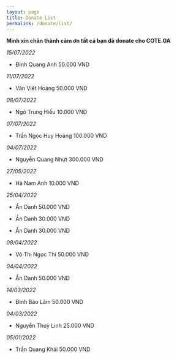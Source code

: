 ```yaml
---
layout: page
title: Donate List
permalink: /donate/list/
---
```


**Mình xin chân thành cảm ơn tất cả bạn đã donate cho COTE.GA**

*15/07/2022*

- Đinh Quang Anh 50.000 VND

*11/07/2022*

- Văn Việt Hoàng 50.000 VND

*08/07/2022*

- Ngô Trung Hiếu 10.000 VND

*07/07/2022*

- Trần Ngọc Huy Hoàng 100.000 VND

*04/07/2022*

- Nguyễn Quang Nhựt 300.000 VND

*27/05/2022*

- Hà Nam Anh 10.000 VND

*25/04/2022*

- Ẩn Danh 50.000 VND

- Ẩn Danh 30.000 VND

- Ẩn Danh 30.000 VND

*08/04/2022*

- Võ Thị Ngọc Thi 50.000 VND

*04/04/2022*

- Ẩn Danh 50.000 VND

*14/03/2022*

- Đinh Bảo Lâm 50.000 VND

*04/03/2022*

- Nguyễn Thuỳ Linh 25.000 VND

*05/01/2022*

- Trần Quang Khải 50.000 VND
